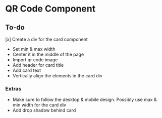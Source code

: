 # QR Code Component

## To-do

[x] Create a div for the card component

- Set min & max width
- Center it in the middle of the page
- Import qr code image
- Add header for card title
- Add card text
- Vertically align the elements in the card div

### Extras

- Make sure to follow the desktop & mobile design. Possibly use max & min width for the card div
- Add drop shadow behind card

